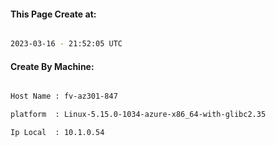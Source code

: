 
   
#### This Page Create at:

```bash

2023-03-16 - 21:52:05 UTC

```

#### Create By Machine:

```bash

Host Name : fv-az301-847

platform  : Linux-5.15.0-1034-azure-x86_64-with-glibc2.35

Ip Local  : 10.1.0.54

```

